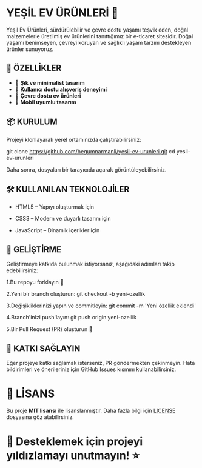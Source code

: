 # YEŞİL EV ÜRÜNLERİ 🌱

Yeşil Ev Ürünleri, sürdürülebilir ve çevre dostu yaşamı teşvik eden, doğal malzemelerle üretilmiş ev ürünlerini tanıttığımız bir e-ticaret sitesidir. Doğal yaşamı benimseyen, çevreyi koruyan ve sağlıklı yaşam tarzını destekleyen ürünler sunuyoruz.

## 🚀 ÖZELLİKLER

- 🌟 **Şık ve minimalist tasarım**
- 🛒 **Kullanıcı dostu alışveriş deneyimi**
- 🏡 **Çevre dostu ev ürünleri**
- 📱 **Mobil uyumlu tasarım**


## 📦 KURULUM

Projeyi klonlayarak yerel ortamınızda çalıştırabilirsiniz:

git clone https://github.com/begumnarmanli/yesil-ev-urunleri.git
cd yesil-ev-urunleri

Daha sonra, dosyaları bir tarayıcıda açarak görüntüleyebilirsiniz.

## 🛠️ KULLANILAN TEKNOLOJİLER
- HTML5 – Yapıyı oluşturmak için

- CSS3 – Modern ve duyarlı tasarım için

- JavaScript – Dinamik içerikler için

## 🎯 GELİŞTİRME
Geliştirmeye katkıda bulunmak istiyorsanız, aşağıdaki adımları takip edebilirsiniz:

1.Bu repoyu forklayın 🍴

2.Yeni bir branch oluşturun: git checkout -b yeni-ozellik

3.Değişikliklerinizi yapın ve commitleyin: git commit -m 'Yeni özellik eklendi'

4.Branch'inizi push'layın: git push origin yeni-ozellik

5.Bir Pull Request (PR) oluşturun 🎉

## 🤝 KATKI SAĞLAYIN
Eğer projeye katkı sağlamak isterseniz, PR göndermekten çekinmeyin. Hata bildirimleri ve önerileriniz için GitHub Issues kısmını kullanabilirsiniz.

# 📄 LİSANS

Bu proje **MIT lisansı** ile lisanslanmıştır. Daha fazla bilgi için [LICENSE](LICENSE) dosyasına göz atabilirsiniz.

##
# 💖 Desteklemek için projeyi yıldızlamayı unutmayın! ⭐

